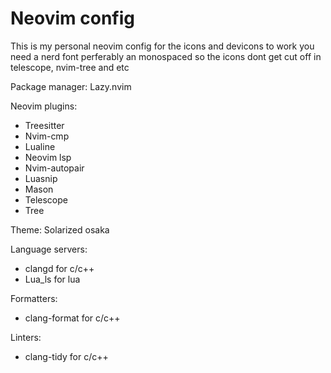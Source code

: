 # Neovim config
This is my personal neovim config for the icons and devicons to work you need a nerd font perferably an monospaced so the icons dont get cut off
in telescope, nvim-tree and etc

Package manager: Lazy.nvim

Neovim plugins:
* Treesitter
* Nvim-cmp
* Lualine
* Neovim lsp
* Nvim-autopair
* Luasnip
* Mason
* Telescope
* Tree

Theme: Solarized osaka

Language servers:
* clangd for c/c++
* Lua_ls for lua

Formatters:
* clang-format for c/c++

Linters:
* clang-tidy for c/c++
